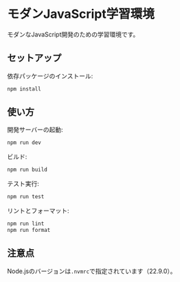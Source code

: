 # モダンJavaScript学習環境

モダンなJavaScript開発のための学習環境です。

## セットアップ

依存パッケージのインストール:

```bash
npm install
```

## 使い方

開発サーバーの起動:

```bash
npm run dev
```

ビルド:

```bash
npm run build
```

テスト実行:

```bash
npm run test
```

リントとフォーマット:

```bash
npm run lint
npm run format
```

## 注意点

Node.jsのバージョンは`.nvmrc`で指定されています（22.9.0）。
